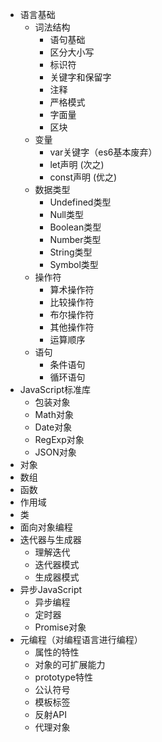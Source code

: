 * 语言基础
  * 词法结构
    * 语句基础
    * 区分大小写
    * 标识符
    * 关键字和保留字
    * 注释
    * 严格模式
    * 字面量
    * 区块
  * 变量
    * var关键字（es6基本废弃）
    * let声明 (次之)
    * const声明 (优之)
  * 数据类型
  	* Undefined类型
  	* Null类型
  	* Boolean类型
    * Number类型
  	* String类型
  	* Symbol类型
  * 操作符
    * 算术操作符
  	* 比较操作符
    * 布尔操作符
  	* 其他操作符
  	* 运算顺序
  * 语句
    * 条件语句
    * 循环语句
* JavaScript标准库
  * 包装对象
  * Math对象
  * Date对象
  * RegExp对象
  * JSON对象
* 对象
* 数组
* 函数
* 作用域
* 类
* 面向对象编程
* 迭代器与生成器
  * 理解迭代
  * 迭代器模式
  * 生成器模式
* 异步JavaScript
  * 异步编程
  * 定时器
  * Promise对象
* 元编程（对编程语言进行编程）
  * 属性的特性
  * 对象的可扩展能力
  * prototype特性
  * 公认符号
  * 模板标签
  * 反射API
  * 代理对象
  